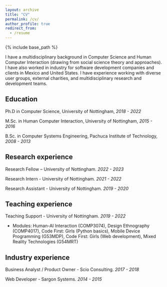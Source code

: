 ```yaml
---
layout: archive
title: "CV"
permalink: /cv/
author_profile: true
redirect_from:
  - /resume
---
```


{% include base_path %}

I have a multidisciplinary background in Computer Science and Human Computer Interaction (drawing from social science theory and approaches). I have also worked in industry for software development companies and clients in Mexico and United States. I have experience working with diverse user groups, external charities, and multidisciplinary research and development teams. 

## Education
Ph.D in Computer Science, University of Nottingham, _2018 - 2022_

M.Sc. in Human Computer Interaction, University of Nottingham, _2015 - 2016_

B.Sc. in Computer Systems Engineering, Pachuca Institute of Technology, _2008 - 2013_

## Research experience
Research Fellow – University of Nottingham. _2022 - 2023_

Research Intern - University of Nottingham. _2021 - 2022_

Research Assistant - University of Nottingham. _2019 - 2020_

## Teaching experience
Teaching Support - University of Nottingham. _2019 - 2022_

* Modules: Human-AI Interaction (COMP3074), Design Ethnography (COMP4017), Code First: Girls (Python basics), Mobile Device Programming (G53MDP), Code First: Girls (Web development), Mixed Reality Technologies (G54MRT)

## Industry experience
Business Analyst / Product Owner - Scio Consulting. _2017 - 2018_

Web Developer - Sargon Systems. _2014 - 2015_

